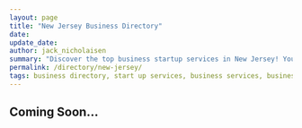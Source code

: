 ```yaml
---
layout: page
title: "New Jersey Business Directory"
date: 
update_date: 
author: jack_nicholaisen
summary: "Discover the top business startup services in New Jersey! Your ultimate guide to launching a successful venture."  
permalink: /directory/new-jersey/
tags: business directory, start up services, business services, business lawyers, registered agents,
---
```




<h2>Coming Soon...</h2>

